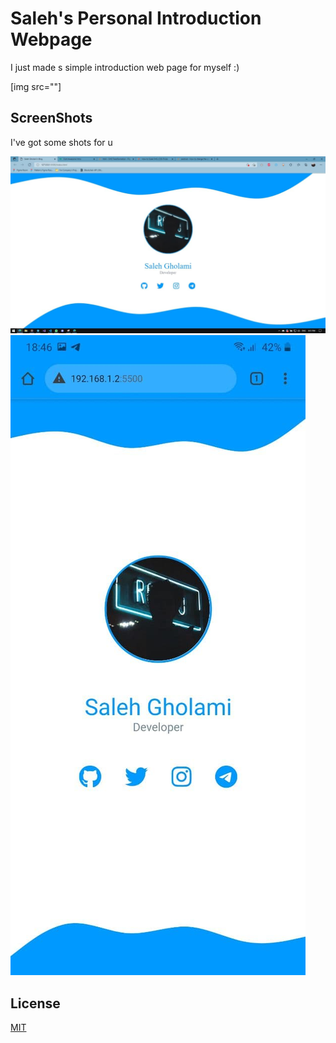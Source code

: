 # Saleh's Personal Introduction Webpage

I just made s simple introduction web page for myself :)

[img src=""]

## ScreenShots

I've got some shots for u

![Phone Screenshot](/scrshots/pc.jpg "")
![PC Screenshot](/scrshots/phone.jpg "")


## License
[MIT](https://choosealicense.com/licenses/mit/)